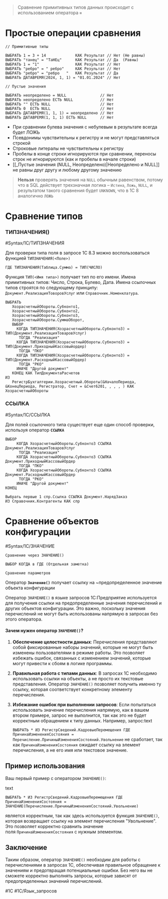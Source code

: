 
>Сравнение примитивных типов данных происходит с использованием оператора **`=`**

# Простые операции сравнения

```bsl
// Примитивные типы

ВЫБРАТЬ 1 = 3 + 14             КАК Результат // Нет (Не равны)
ВЫБРАТЬ "танец" = "ТаНЕц"      КАК Результат // Да  (Равны)
ВЫБРАТЬ 1 = "1"                КАК Результат // Нет
ВЫБРАТЬ "ребро" = " ребро"     КАК Результат // Нет
ВЫБРАТЬ "ребро" = "ребро   "   КАК Результат // Да
ВЫБРАТЬ ДАТАВРЕМЯ(2024, 1, 1) = "01.01.2024" // Нет

// Пустые значения

ВЫБРАТЬ неопределено = NULL               // Нет
ВЫБРАТЬ неопределено ЕСТЬ NULL            // Нет
ВЫБРАТЬ "" ЕСТЬ NULL                      // Нет
ВЫБРАТЬ 0  ЕСТЬ NULL                      // Нет
ВЫБРАТЬ ДАТАВРЕМЯ(1, 1, 1) = неопределено // Нет
ВЫБРАТЬ ДАТАВРЕМЯ(1, 1, 1) ЕСТЬ NULL      // Нет

```

- При сравнении булева значения с небулевым в результате всегда будет ЛОЖЬ
- Псевдонимы чувствительны к регистру и не могут представляться строкой
- Строковые литералы не чувствительны к регистру
- Пробелы в конце строки игнорируются при сравнении, переносы строк не игнорируются (как и пробелы в начале строки)
- [[_Пустые значения (NULL, Неопределено)|Неопределено и NULL]] не равны друг другу и любому другому значению

>**Нельзя** проверять значения на `NULL` обычным равенством, потому что в SQL действует трехзначная логика – `Истина`, `Ложь`, `NULL`, и результатом такого сравнения будет `UNKNOWN`, что в 1С 8 аналогично `ЛОЖЬ`

# Сравнение типов

### ТИПЗНАЧЕНИЯ()

#Syntax/1С/ТИПЗНАЧЕНИЯ

Для проверки типа поля в запросе 1С 8.3 можно воспользоваться функцией `ТИПЗНАЧЕНИЯ(<Поле>)`

```bsl
ГДЕ ТИПЗНАЧЕНИЯ(Таблица.Сумма) = ТИП(ЧИСЛО)
```

Функция `ТИП(<Имя типа>)` получает тип по его имени. Имена примитивных типов: Число, Строка, Булево, Дата. Имена ссылочных типов строятся по следующему принципу: `Документ.РеализацияТоворовУслуг` или `Справочник.Номенклатура`.

```bsl
ВЫБРАТЬ
   ХозрасчетныйОбороты.Субконто1,
   ХозрасчетныйОбороты.Субконто2,
   ХозрасчетныйОбороты.Субконто3,
   ХозрасчетныйОбороты.СуммаОборот,
   ВЫБОР
     КОГДА ТИПЗНАЧЕНИЯ(ХозрасчетныйОбороты.Субконто3) = ТИП(Документ.РеализацияТоваровУслуг)
      ТОГДА "Реализация"
     КОГДА ТИПЗНАЧЕНИЯ(ХозрасчетныйОбороты.Субконто3) = ТИП(Документ.ПриходныйКассовыйордер)
      ТОГДА "ПКО"
     КОГДА ТИПЗНАЧЕНИЯ(ХозрасчетныйОбороты.Субконто3) = ТИП(Документ.РасходныйКассовыйОрдер)
      ТОГДА "РКО"
     ИНАЧЕ "Другой документ"
   КОНЕЦ КАК ТипДокументаРасчетов
ИЗ
   РегистрБухгалтерии.Хозрасчетный.Обороты(&НачалоПериода, &КонецПериода, Регистратор, Счет = &Счет6201, , , , ) КАК ХозрасчетныйОбороты
```

### ССЫЛКА

#Syntax/1С/ССЫЛКА

Для полей ссылочного типа существует еще один способ проверки, используя оператор **`ССЫЛКА`**

```
ВЫБОР
     КОГДА ХозрасчетныйОбороты.Субконто3 ССЫЛКА Документ.РеализацияТоваровУслуг
      ТОГДА "Реализация"
     КОГДА ХозрасчетныйОбороты.Субконто3 ССЫЛКА Документ.ПриходныйКассовыйОрдер
      ТОГДА "ПКО"
     КОГДА ХозрасчетныйОбороты.Субконто3 ССЫЛКА Документ.РасходныйКассовыйОрдер
      ТОГДА "РКО"
     ИНАЧЕ "Другой документ"
КОНЕЦ
```


```bsl
Выбрать первые 1 спр.Ссылка ССЫЛКА Документ.НарядЗаказ
ИЗ Справочник.Контрагенты КАК спр
```

# Сравнение объектов конфигурации

#Syntax/1С/ЗНАЧЕНИЕ

```
Сравнение через ЗНАЧЕНИЕ()

ВЫБОР КОГДА в ГДЕ (Отдельная заметка)

Сравнение параметров
```

Оператор **`Значение()`** получает ссылку на ~предопределенное значение объекта конфигурации

Оператор `ЗНАЧЕНИЕ()` в языке запросов 1С:Предприятие используется для получения ссылки на предопределенные значения перечислений и других объектов конфигурации. Это важно, поскольку значения перечислений не могут быть использованы напрямую в запросах без этого оператора.

#### Зачем нужен оператор `ЗНАЧЕНИЕ()`?

1. **Обеспечение целостности данных**: Перечисления представляют собой фиксированные наборы значений, которые не могут быть изменены пользователями в режиме работы. Это позволяет избежать ошибок, связанных с изменением значений, которые могут привести к сбоям в логике программы.
2. **Правильная работа с типами данных**: В запросах 1С необходимо использовать ссылки на объекты, а не просто их текстовые представления. Оператор `ЗНАЧЕНИЕ()` позволяет получить именно ту ссылку, которая соответствует конкретному элементу перечисления.
3. **Избежание ошибок при выполнении запросов**: Если попытаться использовать значение перечисления напрямую, как в вашем втором примере, запрос не выполнится, так как это не будет корректным обращением к типу данных. Например, запрос:text
    
    `ВЫБРАТЬ * ИЗ РегистрСведений.КадровыеПеремещения ГДЕ ПричинаИзмененияСостояния = Перечисление.ПричиныИзмененияСостояний.Увольнение`
    не сработает, так как `ПричинаИзмененияСостояния` ожидает ссылку на элемент перечисления, а не его имя или текстовое значение.

## Пример использования

Ваш первый пример с оператором `ЗНАЧЕНИЕ()`:

text

`ВЫБРАТЬ * ИЗ РегистрСведений.КадровыеПеремещения ГДЕ ПричинаИзмененияСостояния = ЗНАЧЕНИЕ(Перечисление.ПричиныИзмененияСостояний.Увольнение)`

является корректным, так как здесь используется функция `ЗНАЧЕНИЕ()`, которая возвращает ссылку на элемент перечисления "Увольнение". Это позволяет корректно сравнить значение поля `ПричинаИзмененияСостояния` с нужным элементом.

## Заключение

Таким образом, оператор `ЗНАЧЕНИЕ()` необходим для работы с перечислениями в запросах 1С, обеспечивая правильное обращение к значениям и предотвращая потенциальные ошибки. Без него вы не сможете корректно выполнять запросы, которые зависят от предопределенных значений перечислений.

#1С #1С/Язык_запросов